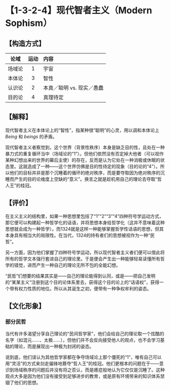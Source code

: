 # 【1-3-2-4】现代智者主义（Modern Sophism）
## 【构造方式】
| 论域 | 运动           | 内容 |
|:----:|:----------------:|:-----|
| 场域论   |1 |  宇宙  |
| 本体论   | 3|  智性  |
| 认识论   |2 |  本真／聪明 vs. 现实／愚蠢  |
| 目的论   | 4| 真理待定 |

## 【解释】

现代智者主义在本体论上的“智性”，指某种很“聪明”的心灵，用以调和本体论上 *Being* 和 *beings* 的矛盾。

现代智者主义者察觉到，这个世界（背景性秩序）本身是缺乏目的性，且处在一种暴力式的重复循环当中（场域论的“1”）。但他们依然没有否定掉大他者（可以视作某种幻想出来的世界的幕后主使）的存在，反而是认为它处在一种消极或休眠的状态里。这就造成了一种——这个世界仿佛是目的性待定的现象（目的论的“4”）。所以他们的目标并非是那个沉睡着的循环的绝对秩序，而是要夺取因为绝对秩序的沉睡而产生的目的论维度上空缺的“意义”。换言之就是趁机用自己的理论去夺取“哲人王”的桂冠。

## 【评价】
在主义主义的结构里，如果一种思想里包括了“1”“2”“3”“4”四种符号学运动方式，那它便可以构建起一种哲学化的话语，并将思想本身给哲学化（这并不意味着这种思想就会成为一种哲学）。而1324就是这样一种能够掌握哲学性话语的思想，但其本身具有相当大的局限性。在当代，1324的持有者们的思想被视作为一种“民哲”。

另一方面，因为他们掌握了四种符号学运动，所以现代智者主义者们便可以借此将所有的哲学文本强行套进自己的理论里。于是便会产生出一种能够轻易读懂所有哲学的错觉，进而产生一种自己的理论无所不包的全能幻想。

“民哲”们想要的结果其实是——自己的理论能得到认同，或是——把自己发明的“某某主义”注册到这个目的论体系里去，获得这个目的论上的“话语权”，获得一个带有权力性质的地位。所以从其诞生之初，便带有一种争权牟利的姿态。

## 【文化形象】
### 部分民哲
当代有许多渴望分享自己理论的“民间哲学家”，他们会给自己的理论取一个炫酷的名字（如混元……、太极……），但他们并不会反向接受他人的观点，也不会学习基础的理论，而是展现出一种极为封闭的姿态。

说到底，他们误认为其他哲学家都在争夺场域论上那个僵死的“1”，唯有自己可以用“灵活”的方式来剑走偏锋地篡夺“哲人王”的桂冠。他们更根本的问题在于——意识到场域秩序的问题后并没有将之否认，而是癔症般地认为它仅仅是沉睡了。这种观点大多是因为他们没有接受到足够进步的教育，或是原有环境带来的知识体系禁锢了他们的思想。
